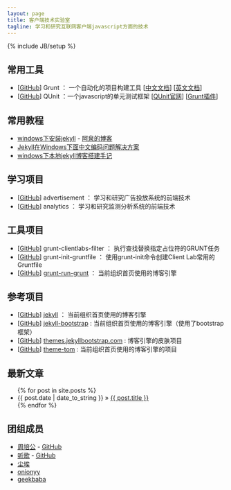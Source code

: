 ```yaml
---
layout: page
title: 客户端技术实验室
tagline: 学习和研究互联网客户端javascript方面的技术
---
```

{% include JB/setup %}

## 常用工具 ##

- [[GitHub](https://github.com/gruntjs/)] Grunt ： 一个自动化的项目构建工具 [[中文文档](https://www.gruntjs.org/)] [[英文文档](https://www.gruntjs.com/)]
- [[GitHub](https://github.com/jquery/qunit)] QUnit ：一个javascript的单元测试框架 [[QUnit官网](https://qunitjs.com/)] [[Grunt插件](https://github.com/gruntjs/grunt-contrib-qunit)]

## 常用教程 ##

- [windows下安装jekyll](https://aotee.com/windows-installation-jekyll) - [阿泉的博客](https://aotee.com/)
- [Jekyll在Windows下面中文编码问题解决方案](https://www.cnblogs.com/aleda/articles/Jekyll-in-Windows-following-Chinese-encoding-problem-solutions.html)
- [windows下本地jekyll博客搭建手记](https://blog.jsfor.com/skill/2013/09/07/jekyll-local-structures-notes/)

## 学习项目 ##

- [[GitHub](https://github.com/clientlabs/advertisement)] advertisement ： 学习和研究广告投放系统的前端技术
- [[GitHub](https://github.com/clientlabs/analytics)] analytics ： 学习和研究监测分析系统的前端技术

## 工具项目 ##

- [[GitHub](https://github.com/clientlabs/grunt-clientlabs-filter)] grunt-clientlabs-filter ： 执行查找替换指定占位符的GRUNT任务
- [[GitHub](https://github.com/clientlabs/grunt-init-gruntfile)] grunt-init-gruntfile ： 使用grunt-init命令创建Client Lab常用的Gruntfile
- [[GitHub](https://github.com/Bartvds/grunt-run-grunt)] [grunt-run-grunt](https://github.com/clientlabs/grunt-run-grunt) ： 当前组织首页使用的博客引擎

## 参考项目 ##

- [[GitHub](https://github.com/mojombo/jekyll)] [jekyll](https://github.com/clientlabs/jekyll) ： 当前组织首页使用的博客引擎
- [[GitHub](https://github.com/plusjade/jekyll-bootstrap)] [jekyll-bootstrap](https://github.com/clientlabs/jekyll-bootstrap) : 当前组织首页使用的博客引擎（使用了bootstrap框架）
- [[GitHub](https://github.com/plusjade/themes.jekyllbootstrap.com)] [themes.jekyllbootstrap.com](https://github.com/clientlabs/themes.jekyllbootstrap.com) : 博客引擎的皮肤项目
- [[GitHub](https://github.com/jekyllbootstrap/theme-tom)] [theme-tom](https://github.com/clientlabs/theme-tom) : 当前组织首页使用的博客引擎的项目

## 最新文章 ##

<ul class="posts">
  {% for post in site.posts %}
    <li><span>{{ post.date | date_to_string }}</span> &raquo; <a href="{{ BASE_PATH }}{{ post.url }}">{{ post.title }}</a></li>
  {% endfor %}
</ul>

## 团组成员 ##

- [周培公](https://www.peigong.net/) - [GitHub](https://github.com/peigong)
- [听歌](https://tingge.github.io) - [GitHub](https://github.com/TingGe)
- [尘埃](https://github.com/chenai1112)
- [onionyy](https://github.com/onionyy)
- [geekbaba](https://github.com/geekbaba)

